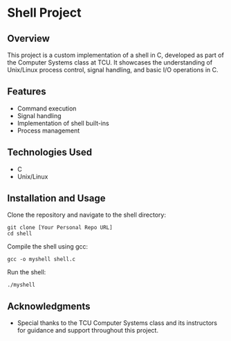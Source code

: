 # Shell Project

## Overview

This project is a custom implementation of a shell in C, developed as part of the Computer Systems class at TCU. It showcases the understanding of Unix/Linux process control, signal handling, and basic I/O operations in C.

## Features

- Command execution
- Signal handling
- Implementation of shell built-ins
- Process management

## Technologies Used

- C
- Unix/Linux

## Installation and Usage

Clone the repository and navigate to the shell directory:

```
git clone [Your Personal Repo URL]
cd shell
```

Compile the shell using gcc:

```
gcc -o myshell shell.c
```

Run the shell:

```
./myshell
```

## Acknowledgments

- Special thanks to the TCU Computer Systems class and its instructors for guidance and support throughout this project.
